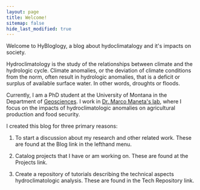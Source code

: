 ```yaml
---
layout: page
title: Welcome!
sitemap: false
hide_last_modified: true
---
```


Welcome to HyBloglogy, a blog about hydoclimatalogy and it's impacts on society.

Hydroclimatology is the study of the relationships between climate and the hydrologic cycle. Climate anomalies, or the deviation of climate conditions from the norm, often result in hydrologic anomalies, that is a deficit or surplus of available surface water. In other words, droughts or floods.

Currently, I am a PhD student at the University of Montana in the Department of [Geosciences](http://hs.umt.edu/geosciences/). I work in [Dr. Marco Maneta's lab](http://www.umt.edu/hydro-econ-ag/), where I focus on the impacts of hydroclimatologic anomalies on agricultural production and food security. 

I created this blog for three primary reasons:

1. To start a discussion about my research and other related work. These are found at the Blog link in the lefthand menu.

2. Catalog projects that I have or am working on. These are found at the Projects link.

3. Create a repository of tutorials describing the technical aspects hydroclimatologic analysis. These are found in the Tech Repository link.





































[documentation]: docs/README.md
[install]: docs/install.md
[upgrade]: docs/upgrade.md
[config]: docs/config.md
